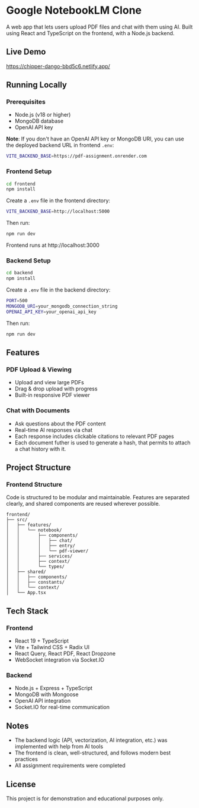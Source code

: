 # Google NotebookLM Clone

A web app that lets users upload PDF files and chat with them using AI. Built using React and TypeScript on the frontend, with a Node.js backend.

## Live Demo

https://chipper-dango-bbd5c6.netlify.app/

## Running Locally

### Prerequisites
- Node.js (v18 or higher)
- MongoDB database
- OpenAI API key


**Note**: If you don't have an OpenAI API key or MongoDB URI, you can use the deployed backend URL in frontend `.env`:

```bash
VITE_BACKEND_BASE=https://pdf-assignment.onrender.com
```

### Frontend Setup
```bash
cd frontend
npm install
```

Create a `.env` file in the frontend directory:
```bash
VITE_BACKEND_BASE=http://localhost:5000
```

Then run:
```bash
npm run dev
```

Frontend runs at http://localhost:3000

### Backend Setup
```bash
cd backend
npm install
```

Create a `.env` file in the backend directory:
```bash
PORT=500
MONGODB_URI=your_mongodb_connection_string
OPENAI_API_KEY=your_openai_api_key
```

Then run:
```bash
npm run dev
```


## Features

### PDF Upload & Viewing
- Upload and view large PDFs
- Drag & drop upload with progress
- Built-in responsive PDF viewer

### Chat with Documents
- Ask questions about the PDF content
- Real-time AI responses via chat
- Each response includes clickable citations to relevant PDF pages
- Each document futher is used to generate a hash, that permits to attach a chat history with it.

## Project Structure

### Frontend Structure
Code is structured to be modular and maintainable. Features are separated clearly, and shared components are reused wherever possible.

```
frontend/
├── src/
│   ├── features/
│   │   └── notebook/
│   │       ├── components/
│   │       │   ├── chat/
│   │       │   ├── entry/
│   │       │   └── pdf-viewer/
│   │       ├── services/
│   │       ├── context/
│   │       └── types/
│   ├── shared/
│   │   ├── components/
│   │   ├── constants/
│   │   └── context/
│   └── App.tsx
```


## Tech Stack

### Frontend
- React 19 + TypeScript
- Vite + Tailwind CSS + Radix UI
- React Query, React PDF, React Dropzone
- WebSocket integration via Socket.IO

### Backend
- Node.js + Express + TypeScript
- MongoDB with Mongoose
- OpenAI API integration
- Socket.IO for real-time communication


## Notes

- The backend logic (API, vectorization, AI integration, etc.) was implemented with help from AI tools
- The frontend is clean, well-structured, and follows modern best practices
- All assignment requirements were completed

## License

This project is for demonstration and educational purposes only.